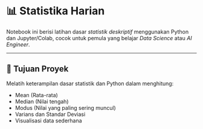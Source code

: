 # 📊 Statistika Harian

Notebook ini berisi latihan dasar *statistik deskriptif* menggunakan Python dan Jupyter/Colab, cocok untuk pemula yang belajar *Data Science* atau *AI Engineer*.

---

## 🎯 Tujuan Proyek

Melatih keterampilan dasar statistik dan Python dalam menghitung:

- Mean (Rata-rata)
- Median (Nilai tengah)
- Modus (Nilai yang paling sering muncul)
- Varians dan Standar Deviasi
- Visualisasi data sederhana
